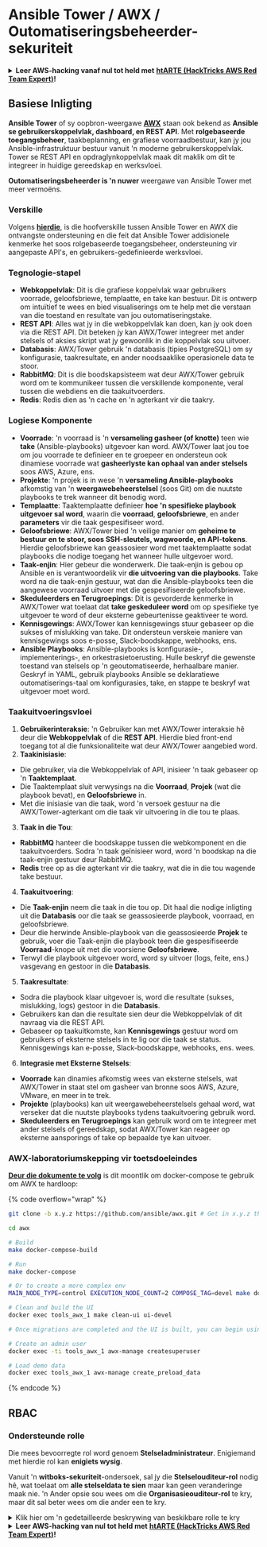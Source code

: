 # Ansible Tower / AWX / Outomatiseringsbeheerder-sekuriteit

<details>

<summary><strong>Leer AWS-hacking vanaf nul tot held met</strong> <a href="https://training.hacktricks.xyz/courses/arte"><strong>htARTE (HackTricks AWS Red Team Expert)</strong></a><strong>!</strong></summary>

Ander maniere om HackTricks te ondersteun:

* As jy wil sien dat jou **maatskappy geadverteer word in HackTricks** of **HackTricks aflaai in PDF-formaat** Kyk na die [**INSKRYWINGSPLANNE**](https://github.com/sponsors/carlospolop)!
* Kry die [**amptelike PEASS & HackTricks swag**](https://peass.creator-spring.com)
* Ontdek [**Die PEASS Familie**](https://opensea.io/collection/the-peass-family), ons versameling eksklusiewe [**NFTs**](https://opensea.io/collection/the-peass-family)
* **Sluit aan by die** 💬 [**Discord-groep**](https://discord.gg/hRep4RUj7f) of die [**telegram-groep**](https://t.me/peass) of **volg** my op **Twitter** 🐦 [**@hacktricks_live**](https://twitter.com/hacktricks_live)**.**
* **Deel jou haktruuks deur PR's in te dien by die** [**HackTricks**](https://github.com/carlospolop/hacktricks) en [**HackTricks Cloud**](https://github.com/carlospolop/hacktricks-cloud) github-opslag.

</details>

## Basiese Inligting

**Ansible Tower** of sy oopbron-weergawe [**AWX**](https://github.com/ansible/awx) staan ook bekend as **Ansible se gebruikerskoppelvlak, dashboard, en REST API**. Met **rolgebaseerde toegangsbeheer**, taakbeplanning, en grafiese voorraadbestuur, kan jy jou Ansible-infrastruktuur bestuur vanuit 'n moderne gebruikerskoppelvlak. Tower se REST API en opdraglynkoppelvlak maak dit maklik om dit te integreer in huidige gereedskap en werksvloei.

**Outomatiseringsbeheerder is 'n nuwer** weergawe van Ansible Tower met meer vermoëns.

### Verskille

Volgens [**hierdie**](https://blog.devops.dev/ansible-tower-vs-awx-under-the-hood-65cfec78db00), is die hoofverskille tussen Ansible Tower en AWX die ontvangste ondersteuning en die feit dat Ansible Tower addisionele kenmerke het soos rolgebaseerde toegangsbeheer, ondersteuning vir aangepaste API's, en gebruikers-gedefinieerde werksvloei.

### Tegnologie-stapel

* **Webkoppelvlak**: Dit is die grafiese koppelvlak waar gebruikers voorrade, geloofsbriewe, templaatte, en take kan bestuur. Dit is ontwerp om intuïtief te wees en bied visualiserings om te help met die verstaan van die toestand en resultate van jou outomatiseringstake.
* **REST API**: Alles wat jy in die webkoppelvlak kan doen, kan jy ook doen via die REST API. Dit beteken jy kan AWX/Tower integreer met ander stelsels of aksies skript wat jy gewoonlik in die koppelvlak sou uitvoer.
* **Databasis**: AWX/Tower gebruik 'n databasis (tipies PostgreSQL) om sy konfigurasie, taakresultate, en ander noodsaaklike operasionele data te stoor.
* **RabbitMQ**: Dit is die boodskapsisteem wat deur AWX/Tower gebruik word om te kommunikeer tussen die verskillende komponente, veral tussen die webdiens en die taakuitvoerders.
* **Redis**: Redis dien as 'n cache en 'n agterkant vir die taakry.

### Logiese Komponente

* **Voorrade**: 'n voorraad is 'n **versameling gasheer (of knotte)** teen wie **take** (Ansible-playbooks) uitgevoer kan word. AWX/Tower laat jou toe om jou voorrade te definieer en te groepeer en ondersteun ook dinamiese voorrade wat **gasheerlyste kan ophaal van ander stelsels** soos AWS, Azure, ens.
* **Projekte**: 'n projek is in wese 'n **versameling Ansible-playbooks** afkomstig van 'n **weergawebeheerstelsel** (soos Git) om die nuutste playbooks te trek wanneer dit benodig word.
* **Templaatte**: Taaktemplaatte definieer **hoe 'n spesifieke playbook uitgevoer sal word**, waarin die **voorraad**, **geloofsbriewe**, en ander **parameters** vir die taak gespesifiseer word.
* **Geloofsbriewe**: AWX/Tower bied 'n veilige manier om **geheime te bestuur en te stoor, soos SSH-sleutels, wagwoorde, en API-tokens**. Hierdie geloofsbriewe kan geassosieer word met taaktemplaatte sodat playbooks die nodige toegang het wanneer hulle uitgevoer word.
* **Taak-enjin**: Hier gebeur die wonderwerk. Die taak-enjin is gebou op Ansible en is verantwoordelik vir **die uitvoering van die playbooks**. Take word na die taak-enjin gestuur, wat dan die Ansible-playbooks teen die aangewese voorraad uitvoer met die gespesifiseerde geloofsbriewe.
* **Skeduleerders en Terugroepings**: Dit is gevorderde kenmerke in AWX/Tower wat toelaat dat **take geskeduleer word** om op spesifieke tye uitgevoer te word of deur eksterne gebeurtenisse geaktiveer te word.
* **Kennisgewings**: AWX/Tower kan kennisgewings stuur gebaseer op die sukses of mislukking van take. Dit ondersteun verskeie maniere van kennisgewings soos e-posse, Slack-boodskappe, webhooks, ens.
* **Ansible Playbooks**: Ansible-playbooks is konfigurasie-, implementerings-, en orkestrasietoerusting. Hulle beskryf die gewenste toestand van stelsels op 'n geoutomatiseerde, herhaalbare manier. Geskryf in YAML, gebruik playbooks Ansible se deklaratiewe outomatiserings-taal om konfigurasies, take, en stappe te beskryf wat uitgevoer moet word.

### Taakuitvoeringsvloei

1. **Gebruikerinteraksie**: 'n Gebruiker kan met AWX/Tower interaksie hê deur die **Webkoppelvlak** of die **REST API**. Hierdie bied front-end toegang tot al die funksionaliteite wat deur AWX/Tower aangebied word.
2. **Taakinisiasie**:
* Die gebruiker, via die Webkoppelvlak of API, inisieer 'n taak gebaseer op 'n **Taaktemplaat**.
* Die Taaktemplaat sluit verwysings na die **Voorraad**, **Projek** (wat die playbook bevat), en **Geloofsbriewe** in.
* Met die inisiasie van die taak, word 'n versoek gestuur na die AWX/Tower-agterkant om die taak vir uitvoering in die tou te plaas.
3. **Taak in die Tou**:
* **RabbitMQ** hanteer die boodskappe tussen die webkomponent en die taakuitvoerders. Sodra 'n taak geïnisieer word, word 'n boodskap na die taak-enjin gestuur deur RabbitMQ.
* **Redis** tree op as die agterkant vir die taakry, wat die in die tou wagende take bestuur.
4. **Taakuitvoering**:
* Die **Taak-enjin** neem die taak in die tou op. Dit haal die nodige inligting uit die **Databasis** oor die taak se geassosieerde playbook, voorraad, en geloofsbriewe.
* Deur die herwinde Ansible-playbook van die geassosieerde **Projek** te gebruik, voer die Taak-enjin die playbook teen die gespesifiseerde **Voorraad**-knope uit met die voorsiene **Geloofsbriewe**.
* Terwyl die playbook uitgevoer word, word sy uitvoer (logs, feite, ens.) vasgevang en gestoor in die **Databasis**.
5. **Taakresultate**:
* Sodra die playbook klaar uitgevoer is, word die resultate (sukses, mislukking, logs) gestoor in die **Databasis**.
* Gebruikers kan dan die resultate sien deur die Webkoppelvlak of dit navraag via die REST API.
* Gebaseer op taakuitkomste, kan **Kennisgewings** gestuur word om gebruikers of eksterne stelsels in te lig oor die taak se status. Kennisgewings kan e-posse, Slack-boodskappe, webhooks, ens. wees.
6. **Integrasie met Eksterne Stelsels**:
* **Voorrade** kan dinamies afkomstig wees van eksterne stelsels, wat AWX/Tower in staat stel om gasheer van bronne soos AWS, Azure, VMware, en meer in te trek.
* **Projekte** (playbooks) kan uit weergawebeheerstelsels gehaal word, wat verseker dat die nuutste playbooks tydens taakuitvoering gebruik word.
* **Skeduleerders en Terugroepings** kan gebruik word om te integreer met ander stelsels of gereedskap, sodat AWX/Tower kan reageer op eksterne aansporings of take op bepaalde tye kan uitvoer.

### AWX-laboratoriumskepping vir toetsdoeleindes

[**Deur die dokumente te volg**](https://github.com/ansible/awx/blob/devel/tools/docker-compose/README.md) is dit moontlik om docker-compose te gebruik om AWX te hardloop:

{% code overflow="wrap" %}
```bash
git clone -b x.y.z https://github.com/ansible/awx.git # Get in x.y.z the latest release version

cd awx

# Build
make docker-compose-build

# Run
make docker-compose

# Or to create a more complex env
MAIN_NODE_TYPE=control EXECUTION_NODE_COUNT=2 COMPOSE_TAG=devel make docker-compose

# Clean and build the UI
docker exec tools_awx_1 make clean-ui ui-devel

# Once migrations are completed and the UI is built, you can begin using AWX. The UI can be reached in your browser at https://localhost:8043/#/home, and the API can be found at https://localhost:8043/api/v2.

# Create an admin user
docker exec -ti tools_awx_1 awx-manage createsuperuser

# Load demo data
docker exec tools_awx_1 awx-manage create_preload_data
```
{% endcode %}

## RBAC

### Ondersteunde rolle

Die mees bevoorregte rol word genoem **Stelseladministrateur**. Enigiemand met hierdie rol kan **enigiets wysig**.

Vanuit 'n **witboks-sekuriteit**-ondersoek, sal jy die **Stelselouditeur-rol** nodig hê, wat toelaat om **alle stelseldata te sien** maar kan geen veranderinge maak nie. 'n Ander opsie sou wees om die **Organisasieouditeur-rol** te kry, maar dit sal beter wees om die ander een te kry.

<details>

<summary>Klik hier om 'n gedetailleerde beskrywing van beskikbare rolle te kry</summary>

1. **Stelseladministrateur**:
* Dit is die supergebruikerrol met toestemmings om enige hulpbron in die stelsel te benader en wysig.
* Hulle kan alle organisasies, spanne, projekte, inventarisse, werkjablone, ens. bestuur.
2. **Stelselouditeur**:
* Gebruikers met hierdie rol kan alle stelseldata sien maar kan geen veranderinge maak nie.
* Hierdie rol is ontwerp vir nakoming en toesig.
3. **Organisasierolle**:
* **Admin**: Volle beheer oor die organisasie se hulpbronne.
* **Auditeur**: Slegs leestoegang tot die organisasie se hulpbronne.
* **Lid**: Basiese lidmaatskap in 'n organisasie sonder enige spesifieke toestemmings.
* **Uitvoer**: Kan werkjablone binne die organisasie hardloop.
* **Lees**: Kan die organisasie se hulpbronne sien.
4. **Projekrolle**:
* **Admin**: Kan die projek bestuur en wysig.
* **Gebruik**: Kan die projek in 'n werkjabloon gebruik.
* **Opdateer**: Kan die projek opdateer deur SCM (bronbeheer) te gebruik.
5. **Inventarisrolle**:
* **Admin**: Kan die inventaris bestuur en wysig.
* **Ad Hoc**: Kan ad hoc-opdragte op die inventaris hardloop.
* **Opdateer**: Kan die inventarisbron opdateer.
* **Gebruik**: Kan die inventaris in 'n werkjabloon gebruik.
* **Lees**: Slegs leestoegang.
6. **Werkjabloonrolle**:
* **Admin**: Kan die werkjabloon bestuur en wysig.
* **Uitvoer**: Kan die taak hardloop.
* **Lees**: Slegs leestoegang.
7. **Legitimasieringsrolle**:
* **Admin**: Kan die legitimasies bestuur en wysig.
* **Gebruik**: Kan die legitimasies in werkjablone of ander relevante hulpbronne gebruik.
* **Lees**: Slegs leestoegang.
8. **Spanrolle**:
* **Lid**: Deel van die span maar sonder enige spesifieke toestemmings.
* **Admin**: Kan die span se lede en geassosieerde hulpbronne bestuur.
9. **Werksvloeirolle**:
* **Admin**: Kan die werksvloei bestuur en wysig.
* **Uitvoer**: Kan die werksvloei hardloop.
* **Lees**: Slegs leestoegang.

</details>

<details>

<summary><strong>Leer AWS-hacking van nul tot held met</strong> <a href="https://training.hacktricks.xyz/courses/arte"><strong>htARTE (HackTricks AWS Red Team Expert)</strong></a><strong>!</strong></summary>

Ander maniere om HackTricks te ondersteun:

* As jy jou **maatskappy in HackTricks wil adverteer** of **HackTricks in PDF wil aflaai** Kyk na die [**INSKRYWINGSPLANNE**](https://github.com/sponsors/carlospolop)!
* Kry die [**amptelike PEASS & HackTricks-klere**](https://peass.creator-spring.com)
* Ontdek [**Die PEASS-familie**](https://opensea.io/collection/the-peass-family), ons versameling eksklusiewe [**NFT's**](https://opensea.io/collection/the-peass-family)
* **Sluit aan by die** 💬 [**Discord-groep**](https://discord.gg/hRep4RUj7f) of die [**telegram-groep**](https://t.me/peass) of **volg** my op **Twitter** 🐦 [**@hacktricks_live**](https://twitter.com/hacktricks_live)**.**
* **Deel jou haktruuks deur PR's in te dien by die** [**HackTricks**](https://github.com/carlospolop/hacktricks) en [**HackTricks Cloud**](https://github.com/carlospolop/hacktricks-cloud) github-opslag.

</details>
